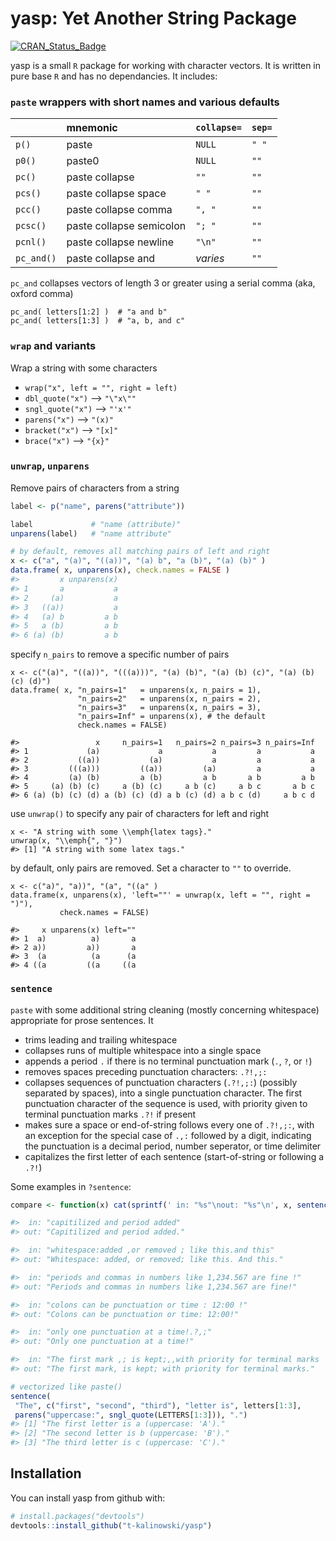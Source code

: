 # yasp: Yet Another String Package

[![CRAN_Status_Badge](http://www.r-pkg.org/badges/version/yasp)](https://cran.r-project.org/package=yasp)

yasp is a small `R` package for working with character vectors. It is written
in pure base `R` and has no dependancies. It includes:

### `paste` wrappers with short names and various defaults

|             | mnemonic                  | `collapse=`| `sep=` |
| :---------- | :------------------------ | :--------- | :----- |
| `p()`       | paste                     | `NULL`     | `" "`  |
| `p0()`      | paste0                    | `NULL`     | `""`   |
| `pc()`      | paste collapse            | `""`       | `""`   |
| `pcs()`     | paste collapse space      | `" "`      | `""`   |
| `pcc()`     | paste collapse comma      | `", "`     | `""`   |
| `pcsc()`    | paste collapse semicolon  | `"; "`     | `""`   |
| `pcnl()`    | paste collapse newline    | `"\n"`     | `""`   |
| `pc_and()`  | paste collapse and        | _varies_   | `""`   |

`pc_and` collapses vectors of length 3 or greater using a serial comma (aka, oxford comma)
```
pc_and( letters[1:2] )  # "a and b"
pc_and( letters[1:3] )  # "a, b, and c"
```

### `wrap` and variants
Wrap a string with some characters

* `wrap("x", left = "", right = left)`
* `dbl_quote("x")`  -->  `"\"x\""`
* `sngl_quote("x")` --> `"'x'"`
* `parens("x")`     -->     `"(x)"` 
* `bracket("x")`    -->    `"[x]"`
* `brace("x")`      -->    `"{x}"`


### `unwrap`, `unparens`
Remove pairs of characters from a string
``` r
label <- p("name", parens("attribute"))

label             # "name (attribute)"
unparens(label)   # "name attribute"

# by default, removes all matching pairs of left and right
x <- c("a", "(a)", "((a))", "(a) b", "a (b)", "(a) (b)" )
data.frame( x, unparens(x), check.names = FALSE )
#>         x unparens(x)
#> 1       a           a
#> 2     (a)           a
#> 3   ((a))           a
#> 4   (a) b         a b
#> 5   a (b)         a b
#> 6 (a) (b)         a b
```
specify `n_pairs` to remove a specific number of pairs
```
x <- c("(a)", "((a))", "(((a)))", "(a) (b)", "(a) (b) (c)", "(a) (b) (c) (d)")
data.frame( x, "n_pairs=1"   = unparens(x, n_pairs = 1),
               "n_pairs=2"   = unparens(x, n_pairs = 2),
               "n_pairs=3"   = unparens(x, n_pairs = 3),
               "n_pairs=Inf" = unparens(x), # the default 
               check.names = FALSE)
  
#>                 x     n_pairs=1   n_pairs=2 n_pairs=3 n_pairs=Inf
#> 1             (a)             a           a         a           a
#> 2           ((a))           (a)           a         a           a
#> 3         (((a)))         ((a))         (a)         a           a
#> 4         (a) (b)         a (b)         a b       a b         a b
#> 5     (a) (b) (c)     a (b) (c)     a b (c)     a b c       a b c
#> 6 (a) (b) (c) (d) a (b) (c) (d) a b (c) (d) a b c (d)     a b c d
```
use `unwrap()` to specify any pair of characters for left and right
```
x <- "A string with some \\emph{latex tags}."
unwrap(x, "\\emph{", "}")
#> [1] "A string with some latex tags."
```
by default, only pairs are removed. Set a character to `""` to override.
```
x <- c("a)", "a))", "(a", "((a" )
data.frame(x, unparens(x), 'left=""' = unwrap(x, left = "", right = ")"),
           check.names = FALSE)
  
#>     x unparens(x) left=""
#> 1  a)          a)       a
#> 2 a))         a))       a
#> 3  (a          (a      (a
#> 4 ((a         ((a     ((a
```

### `sentence`

`paste` with some additional string cleaning (mostly concerning
whitespace) appropriate for prose sentences. It

  + trims leading and trailing whitespace
  + collapses runs of multiple whitespace into a single space
  + appends a period `.` if there is no terminal punctuation mark (`.`, `?`, or `!`)
  + removes spaces preceding punctuation characters: `.?!,;:`
  + collapses sequences of punctuation characters (`.?!,;:`) (possibly
      separated by spaces), into a single punctuation character. The first
      punctuation character of the sequence is used, with priority given to
      terminal punctuation marks `.?!` if present
  + makes sure a space or end-of-string follows every one of
      `.?!,;:`, with an exception for the special case of `.,:`
      followed by a digit, indicating the punctuation is a decimal period, 
      number seperator, or time delimiter
  + capitalizes the first letter of each sentence (start-of-string or
      following a `.?!`)
      
Some examples in `?sentence`:
``` r
compare <- function(x) cat(sprintf(' in: "%s"\nout: "%s"\n', x, sentence(x)))

#>  in: "capitilized and period added"
#> out: "Capitilized and period added."

#>  in: "whitespace:added ,or removed ; like this.and this"
#> out: "Whitespace: added, or removed; like this. And this."

#>  in: "periods and commas in numbers like 1,234.567 are fine !"
#> out: "Periods and commas in numbers like 1,234.567 are fine!"

#>  in: "colons can be punctuation or time : 12:00 !"
#> out: "Colons can be punctuation or time: 12:00!"

#>  in: "only one punctuation at a time!.?,;"
#> out: "Only one punctuation at a time!"

#>  in: "The first mark ,; is kept;,,with priority for terminal marks  ;,."
#> out: "The first mark, is kept; with priority for terminal marks."

# vectorized like paste()
sentence(
 "The", c("first", "second", "third"), "letter is", letters[1:3],
 parens("uppercase:", sngl_quote(LETTERS[1:3])), ".")
#> [1] "The first letter is a (uppercase: 'A')." 
#> [2] "The second letter is b (uppercase: 'B')."
#> [3] "The third letter is c (uppercase: 'C')."
```

## Installation

You can install yasp from github with:

``` r
# install.packages("devtools")
devtools::install_github("t-kalinowski/yasp")
```
